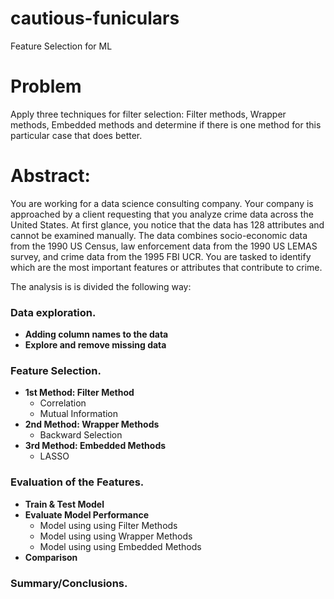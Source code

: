 # cautious-funiculars
Feature Selection for ML

# Problem

Apply three techniques for filter selection: Filter methods, Wrapper methods, Embedded methods and determine if there is one method for this particular case that does better.

# Abstract:

You are working for a data science consulting company. Your company is approached by a client requesting that you analyze crime data across the United States. At first glance, you notice that the data has 128 attributes and cannot be examined manually. The data combines socio-economic data from the 1990 US Census, law enforcement data from the 1990 US LEMAS survey, and crime data from the 1995 FBI UCR. You are tasked to identify which are the most important features or attributes that contribute to crime. 

The analysis is is divided the following way:

### Data exploration.
- **Adding column names to the data**
- **Explore and remove missing data**

### Feature Selection.
- **1st Method: Filter Method**
    - Correlation
    - Mutual Information
- **2nd Method: Wrapper Methods**
    - Backward Selection
- **3rd Method: Embedded Methods**
    - LASSO

### Evaluation of the Features.
- **Train & Test Model**
- **Evaluate Model Performance**
    - Model using using Filter Methods
    - Model using using Wrapper Methods
    - Model using using Embedded Methods
- **Comparison**

### Summary/Conclusions.
